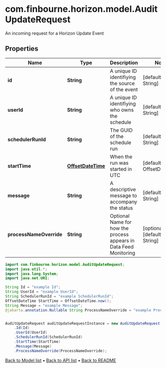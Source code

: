 # com.finbourne.horizon.model.AuditUpdateRequest
An incoming request for a Horizon Update Event

## Properties

Name | Type | Description | Notes
------------ | ------------- | ------------- | -------------
**id** | **String** | A unique ID identifiying the source of the event | [default to String]
**userId** | **String** | A unique ID identifiying who owns the schedule | [default to String]
**schedulerRunId** | **String** | The GUID of the schedule run | [default to String]
**startTime** | [**OffsetDateTime**](OffsetDateTime.md) | When the run was started in UTC | [default to OffsetDateTime]
**message** | **String** | A descriptive message to accompany the status | [default to String]
**processNameOverride** | **String** | Optional Name for how the process appears in Data Feed Monitoring | [optional] [default to String]

```java
import com.finbourne.horizon.model.AuditUpdateRequest;
import java.util.*;
import java.lang.System;
import java.net.URI;

String Id = "example Id";
String UserId = "example UserId";
String SchedulerRunId = "example SchedulerRunId";
OffsetDateTime StartTime = OffsetDateTime.now();
String Message = "example Message";
@jakarta.annotation.Nullable String ProcessNameOverride = "example ProcessNameOverride";


AuditUpdateRequest auditUpdateRequestInstance = new AuditUpdateRequest()
    .Id(Id)
    .UserId(UserId)
    .SchedulerRunId(SchedulerRunId)
    .StartTime(StartTime)
    .Message(Message)
    .ProcessNameOverride(ProcessNameOverride);
```


[Back to Model list](../README.md#documentation-for-models) &#8226; [Back to API list](../README.md#documentation-for-api-endpoints) &#8226; [Back to README](../README.md)
